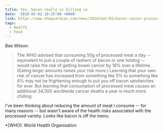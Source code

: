 ```yaml
---
title: Yes, bacon really is killing us
date: '2018-03-01 19:25:00 +0000'
link: https://www.theguardian.com/news/2018/mar/01/bacon-cancer-processed-meats-nitrates-nitrites-sausages
tags:
  - Health
  - Food
---
```

Bee Wilson:

> The WHO advised that consuming 50g of processed meat a day -- equivalent to just a couple of rashers of bacon or one hotdog -- would raise the risk of getting bowel cancer by 18% over a lifetime. (Eating larger amounts raises your risk more.) Learning that your own risk of cancer has increased from something like 5% to something like 6% may not be frightening enough to put you off bacon sandwiches for ever. But learning that consumption of processed meat causes an additional 34,000 worldwide cancer deaths a year is much more chilling.

I've been thinking about reducing the amount of meat I consume -- for many reasons -- but wasn't aware of the health risks associated with the processed variety. Looks like bacon is off the menu.

*[WHO]: World Health Organisation
